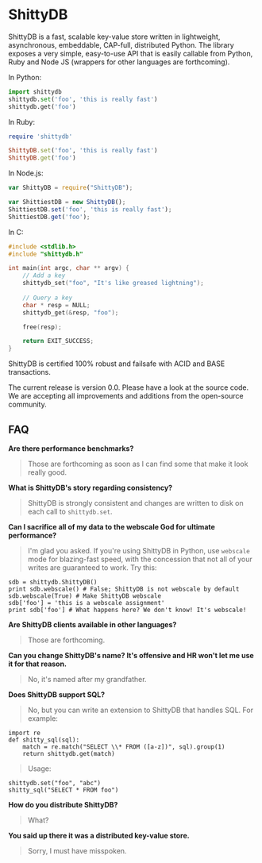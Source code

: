 ShittyDB
========

ShittyDB is a fast, scalable key-value store written in lightweight,
asynchronous, embeddable, CAP-full, distributed Python. The library exposes a 
very simple, easy-to-use API that is easily callable from Python, Ruby and 
Node JS (wrappers for other languages are forthcoming).

In Python:

```python
import shittydb
shittydb.set('foo', 'this is really fast')
shittydb.get('foo')
```

In Ruby:

```ruby
require 'shittydb'

ShittyDB.set('foo', 'this is really fast')
ShittyDB.get('foo')
```

In Node.js:

```javascript
var ShittyDB = require("ShittyDB");

var ShittiestDB = new ShittyDB();
ShittiestDB.set('foo', 'this is really fast');
ShittiestDB.get('foo');
```

In C:

```C
#include <stdlib.h>
#include "shittydb.h"

int main(int argc, char ** argv) {
    // Add a key
    shittydb_set("foo", "It's like greased lightning");
    
    // Query a key
    char * resp = NULL;
    shittydb_get(&resp, "foo");

    free(resp);

    return EXIT_SUCCESS;
}
```
    
ShittyDB is certified 100% robust and failsafe with ACID and BASE transactions.

The current release is version 0.0. Please have a look at the source code.
We are accepting all improvements and additions from the open-source
community.

FAQ
---

**Are there performance benchmarks?**

> Those are forthcoming as soon as I can find some that make it look really good.

**What is ShittyDB's story regarding consistency?**

> ShittyDB is strongly consistent and changes are written to disk on each call to `shittydb.set`.

**Can I sacrifice all of my data to the webscale God for ultimate performance?**

> I'm glad you asked. If you're using ShittyDB in Python, use `webscale` mode
> for blazing-fast speed, with the concession that not all of your writes
> are guaranteed to work. Try this:

    sdb = shittydb.ShittyDB()
    print sdb.webscale() # False; ShittyDB is not webscale by default
    sdb.webscale(True) # Make ShittyDB webscale
    sdb['foo'] = 'this is a webscale assignment'
    print sdb['foo'] # What happens here? We don't know! It's webscale!

**Are ShittyDB clients available in other languages?**

> Those are forthcoming.

**Can you change ShittyDB's name?  It's offensive and HR won't let me use it for that reason.**

> No, it's named after my grandfather.

**Does ShittyDB support SQL?**

> No, but you can write an extension to ShittyDB that handles SQL. For example:

    import re
    def shitty_sql(sql):
        match = re.match("SELECT \\* FROM ([a-z])", sql).group(1)
        return shittydb.get(match)

> Usage:

    shittydb.set("foo", "abc")
    shitty_sql("SELECT * FROM foo")

**How do you distribute ShittyDB?**

> What?

**You said up there it was a distributed key-value store.**

> Sorry, I must have misspoken.
